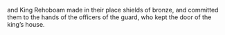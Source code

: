 and King Rehoboam made in their place shields of bronze, and committed them to the hands of the officers of the guard, who kept the door of the king’s house.
